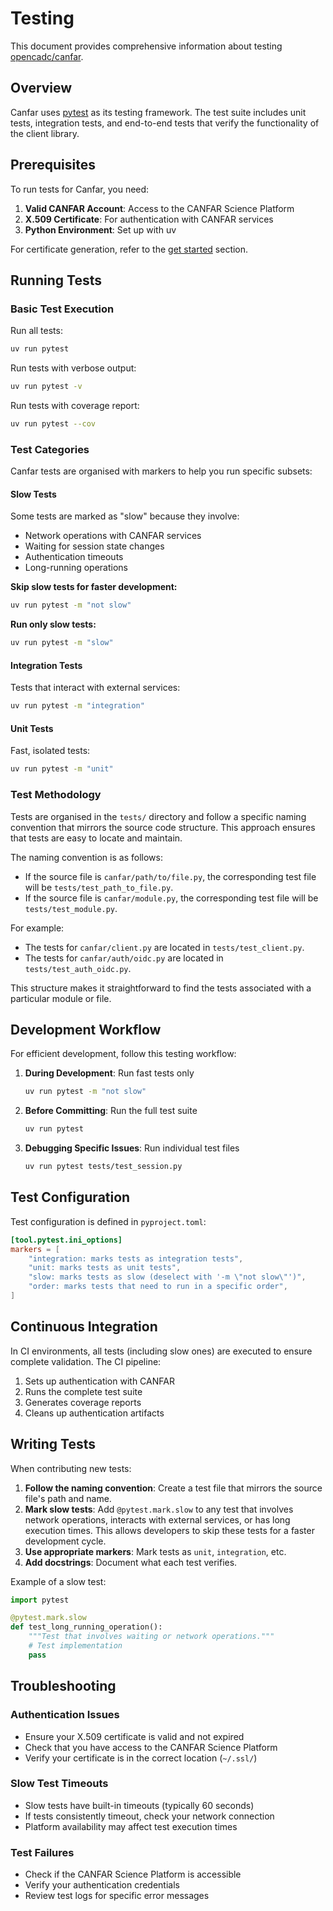 # Testing

This document provides comprehensive information about testing [opencadc/canfar](https://github.com/opencadc/canfar).

## Overview

Canfar uses [pytest](https://pytest.org/) as its testing framework. The test suite includes unit tests, integration tests, and end-to-end tests that verify the functionality of the client library.

## Prerequisites

To run tests for Canfar, you need:

1. **Valid CANFAR Account**: Access to the CANFAR Science Platform
2. **X.509 Certificate**: For authentication with CANFAR services
3. **Python Environment**: Set up with uv

For certificate generation, refer to the [get started](get-started.md) section.

## Running Tests

### Basic Test Execution

Run all tests:
```bash
uv run pytest
```

Run tests with verbose output:
```bash
uv run pytest -v
```

Run tests with coverage report:
```bash
uv run pytest --cov
```

### Test Categories

Canfar tests are organised with markers to help you run specific subsets:

#### Slow Tests

Some tests are marked as "slow" because they involve:
- Network operations with CANFAR services
- Waiting for session state changes
- Authentication timeouts
- Long-running operations

**Skip slow tests for faster development:**
```bash
uv run pytest -m "not slow"
```

**Run only slow tests:**
```bash
uv run pytest -m "slow"
```

#### Integration Tests

Tests that interact with external services:
```bash
uv run pytest -m "integration"
```

#### Unit Tests

Fast, isolated tests:
```bash
uv run pytest -m "unit"
```

### Test Methodology

Tests are organised in the `tests/` directory and follow a specific naming convention that mirrors the source code structure. This approach ensures that tests are easy to locate and maintain.

The naming convention is as follows:

- If the source file is `canfar/path/to/file.py`, the corresponding test file will be `tests/test_path_to_file.py`.
- If the source file is `canfar/module.py`, the corresponding test file will be `tests/test_module.py`.

For example:

- The tests for `canfar/client.py` are located in `tests/test_client.py`.
- The tests for `canfar/auth/oidc.py` are located in `tests/test_auth_oidc.py`.

This structure makes it straightforward to find the tests associated with a particular module or file.

## Development Workflow

For efficient development, follow this testing workflow:

1. **During Development**: Run fast tests only
   ```bash
   uv run pytest -m "not slow"
   ```

2. **Before Committing**: Run the full test suite
   ```bash
   uv run pytest
   ```

3. **Debugging Specific Issues**: Run individual test files
   ```bash
   uv run pytest tests/test_session.py
   ```

## Test Configuration

Test configuration is defined in `pyproject.toml`:

```toml
[tool.pytest.ini_options]
markers = [
    "integration: marks tests as integration tests",
    "unit: marks tests as unit tests",
    "slow: marks tests as slow (deselect with '-m \"not slow\"')",
    "order: marks tests that need to run in a specific order",
]
```

## Continuous Integration

In CI environments, all tests (including slow ones) are executed to ensure complete validation. The CI pipeline:

1. Sets up authentication with CANFAR
2. Runs the complete test suite
3. Generates coverage reports
4. Cleans up authentication artifacts

## Writing Tests

When contributing new tests:

1. **Follow the naming convention**: Create a test file that mirrors the source file's path and name.
2. **Mark slow tests**: Add `@pytest.mark.slow` to any test that involves network operations, interacts with external services, or has long execution times. This allows developers to skip these tests for a faster development cycle.
3. **Use appropriate markers**: Mark tests as `unit`, `integration`, etc.
4. **Add docstrings**: Document what each test verifies.

Example of a slow test:
```python
import pytest

@pytest.mark.slow
def test_long_running_operation():
    """Test that involves waiting or network operations."""
    # Test implementation
    pass
```


## Troubleshooting

### Authentication Issues
- Ensure your X.509 certificate is valid and not expired
- Check that you have access to the CANFAR Science Platform
- Verify your certificate is in the correct location (`~/.ssl/`)

### Slow Test Timeouts
- Slow tests have built-in timeouts (typically 60 seconds)
- If tests consistently timeout, check your network connection
- Platform availability may affect test execution times

### Test Failures
- Check if the CANFAR Science Platform is accessible
- Verify your authentication credentials
- Review test logs for specific error messages
